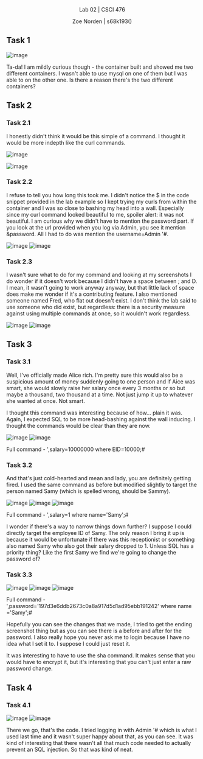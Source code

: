 
<div align="center">Lab 02 | CSCI 476
  
Zoe Norden | s68k193() 
</div>

## Task 1

![image](https://github.com/znorden17/csci-476-594-spring2021-private/blob/main/lab04/screenshots/task1.png)

Ta-da! I am mildly curious though - the container built and showed me two different containers. I wasn't able to use mysql on one of them but I was able to on the other one. Is there a reason there's the two different containers? 


## Task 2


### Task 2.1

I honestly didn't think it would be this simple of a command. I thought it would be more indepth like the curl commands. 

![image](https://github.com/znorden17/csci-476-594-spring2021-private/blob/main/lab04/screenshots/task2.1.1.png)

![image](https://github.com/znorden17/csci-476-594-spring2021-private/blob/main/lab04/screenshots/task2.1.2.png)

### Task 2.2

I refuse to tell you how long this took me. I didn't notice the $ in the code snippet provided in the lab example so I kept trying my curls from within the container and I was so close to bashing my head into a wall. Especially since my curl command looked beautiful to me, spoiler alert: it was not beautiful. I am curious why we didn't have to mention the password part. If you look at the url provided when you log via Admin, you see it mention &password. All I had to do was mention the username=Admin '#. 

![image](https://github.com/znorden17/csci-476-594-spring2021-private/blob/main/lab04/screenshots/task2.2.1.png)
![image](https://github.com/znorden17/csci-476-594-spring2021-private/blob/main/lab04/screenshots/task2.2.2.png)

### Task 2.3

I wasn't sure what to do for my command and looking at my screenshots I do wonder if it doesn't work because I didn't have a space between ; and D. I mean, it wasn't going to work anyway anyway, but that little lack of space does make me wonder if it's a contributing feature. I also mentioned someone named Fred, who flat out doesn't exist. I don't think the lab said to use someone who did exist, but regardless: there is a security measure against using multiple commands at once, so it wouldn't work regardless. 

![image](https://github.com/znorden17/csci-476-594-spring2021-private/blob/main/lab04/screenshots/task2.3.1.png)
![image](https://github.com/znorden17/csci-476-594-spring2021-private/blob/main/lab04/screenshots/task2.3.2.png)


## Task 3

### Task 3.1

Well, I've officially made Alice rich. I'm pretty sure this would also be a suspicious amount of money suddenly going to one person and if Aice was smart, she would slowly raise her salary once every 3 months or so but maybe a thousand, two thousand at a time. Not just jump it up to whatever she wanted at once. Not smart. 

I thought this command was interesting because of how... plain it was. Again, I expected SQL to be more head-bashing against the wall inducing. I thought the commands would be clear than they are now. 

![image](https://github.com/znorden17/csci-476-594-spring2021-private/blob/main/lab04/screenshots/task3.1.1.png)
![image](https://github.com/znorden17/csci-476-594-spring2021-private/blob/main/lab04/screenshots/task3.1.2.png)

Full command - ',salary=10000000 where EID=10000;#

### Task 3.2

And that's just cold-hearted and mean and lady, you are definitely getting fired. I used the same command as before but modified slightly to target the person named Samy (which is spelled wrong, should be Sammy). 

![image](https://github.com/znorden17/csci-476-594-spring2021-private/blob/main/lab04/screenshots/task3.2.1.png)
![image](https://github.com/znorden17/csci-476-594-spring2021-private/blob/main/lab04/screenshots/task3.2.2.png)
![image](https://github.com/znorden17/csci-476-594-spring2021-private/blob/main/lab04/screenshots/task3.2.3.png)


Full command - ',salary=1 where name='Samy';#



I wonder if there's a way to narrow things down further? I suppose I could directly target the employee ID of Samy. The only reason I bring it up is because it would be unfortunate if there was this receptionist or something also named Samy who also got their salary dropped to 1. Unless SQL has a priority thing? Like the first Samy we find we're going to change the password of?


### Task 3.3

![image](https://github.com/znorden17/csci-476-594-spring2021-private/blob/main/lab04/screenshots/task3.3.1.png)
![image](https://github.com/znorden17/csci-476-594-spring2021-private/blob/main/lab04/screenshots/task3.3.2.png)
![image](https://github.com/znorden17/csci-476-594-spring2021-private/blob/main/lab04/screenshots/task3.3.3.png)

Full command - ',password='197d3e6ddb2673c0a8a917d5d1ad95ebb191242' where name ='Samy';#


Hopefully you can see the changes that we made, I tried to get the ending screenshot thing but as you can see there is a before and after for the password. I also really hope you never ask me to login because I have no idea what I set it to. I suppose I could just reset it. 

It was interesting to have to use the sha command. It makes sense that you would have to encrypt it, but it's interesting that you can't just enter a raw password change. 


## Task 4

### Task 4.1

![image](https://github.com/znorden17/csci-476-594-spring2021-private/blob/main/lab04/screenshots/task4.1.1.png)
![image](https://github.com/znorden17/csci-476-594-spring2021-private/blob/main/lab04/screenshots/task4.1.2.png)

There we go, that's the code. I tried logging in with Admin '# which is what I used last time and it wasn't super happy about that, as you can see. It was kind of interesting that there wasn't all that much code needed to actually prevent an SQL injection. So that was kind of neat. 



